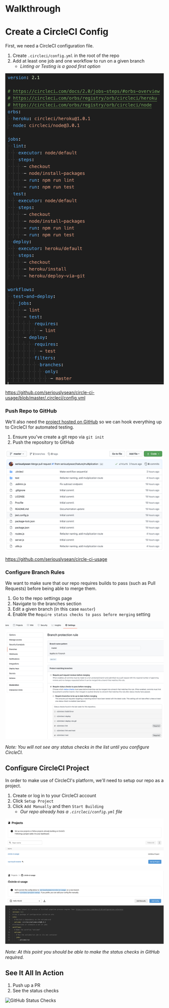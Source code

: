 # Walkthrough

# Create a CircleCI Config

First, we need a CircleCI configuration file.

1. Create `.circleci/config.yml` in the root of the repo
2. Add at least one job and one workflow to run on a given branch
    - _Linting or Testing is a good first option_

![Circle CI Config](./images/circle-ci-config.png)

https://github.com/seriouslysean/circle-ci-usage/blob/master/.circleci/config.yml

### Push Repo to GitHub

We'll also need the [project hosted on GitHub](https://github.com/seriouslysean/circle-ci-usage) so we can hook everything up to CircleCI for automated testing.

1. Ensure you've create a git repo via `git init`
2. Push the repository to GitHub

![GitHub Repository](./images/github-repo.png)

https://github.com/seriouslysean/circle-ci-usage

### Configure Branch Rules

We want to make sure that our repo requires builds to pass (such as Pull Requests) before being able to merge them.

1. Go to the repo settings page
2. Navigate to the branches section
3. Edit a given branch (in this case `master`)
4. Enable the `Require status checks to pass before merging` setting

![GitHub Branch Rules](./images/github-branch-rules.png)

_Note: You will not see any status checks in the list until you configure CircleCI._

## Configure CircleCI Project

In order to make use of CircleCI's platform, we'll need to setup our repo as a project.

1. Create or log in to your CircleCI account
2. Click `Setup Project`
3. Click `Add Manually` and then `Start Building`
    - _Our repo already has a `.circleci/config.yml` file_

![Projects List](./images/circle-ci-projects.png)

![Configure Project](./images/circle-ci-setup.png)

_Note: At this point you should be able to make the status checks in GitHub required._

## See It All In Action

1. Push up a PR
2. See the status checks

![GitHub Status Checks](github-status-checks.png)
